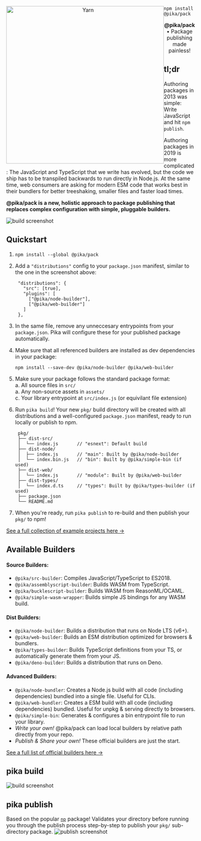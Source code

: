 <p align="center">
  <img alt="Yarn" src="https://i.imgur.com/bUYlxms.png?1" width="420" style="float: left">
</p>

```
npm install @pika/pack
```

<p align="center">
  <strong>@pika/pack</strong> • Package publishing made painless!
</p>

## tl;dr

Authoring packages in 2013 was simple: Write JavaScript and hit `npm publish`.

Authoring packages in 2019 is more complicated: The JavaScript and TypeScript that we write has evolved, but the code we ship has to be transpiled backwards to run directly in Node.js. At the same time, web consumers are asking for modern ESM code that works best in their bundlers for better treeshaking, smaller files and faster load times.

**@pika/pack is a new, holistic approach to package publishing that replaces complex configuration with simple, pluggable builders.**

![build screenshot](https://imgur.com/klnYVMA.png)


## Quickstart

1. `npm install --global @pika/pack`
1. Add a `"distributions"` config to your `package.json` manifest, similar to the one in the screenshot above:

        "distributions": {
          "src": [true],
          "plugins": [
            ["@pika/node-builder"],
            ["@pika/web-builder"]
          ]
        },

1. In the same file, remove any unneccesary entrypoints from your `package.json`. Pika will configure these for your published package automatically.
1. Make sure that all referenced builders are installed as dev dependencies in your package:

       npm install --save-dev @pika/node-builder @pika/web-builder

1. Make sure your package follows the standard package format:  
    a. All source files in `src/`  
    a. Any non-source assets in `assets/`  
    c. Your library entrypoint at `src/index.js` (or equivilant file extension)
1. Run `pika build`! Your new `pkg/` build directory will be created with all distributions and a well-configured `package.json` manifest, ready to run locally or publish to npm.

        pkg/                
        ├── dist-src/        
        │  └── index.js       // "esnext": Default build
        ├── dist-node/
        │  ├── index.js       // "main": Built by @pika/node-builder
        │  └── index.bin.js   // "bin": Built by @pika/simple-bin (if used)
        ├── dist-web/
        │  └── index.js       // "module": Built by @pika/web-builder
        ├── dist-types/
        │  └── index.d.ts     // "types": Built by @pika/types-builder (if used)
        ├── package.json
        └── README.md

1. When you're ready, run `pika publish` to re-build and then publish your `pkg/` to npm!

[See a full collection of example projects here →](https://github.com/pikapkg/examples)


## Available Builders

#### Source Builders:
- `@pika/src-builder`: Compiles JavaScript/TypeScript to ES2018.
- `@pika/assemblyscript-builder`: Builds WASM from TypeScript.
- `@pika/bucklescript-builder`: Builds WASM from ReasonML/OCAML.
- `@pika/simple-wasm-wrapper`: Builds simple JS bindings for any WASM build.

#### Dist Builders:
- `@pika/node-builder`: Builds a distribution that runs on Node LTS (v6+).
- `@pika/web-builder`: Builds an ESM distribution optimized for browsers & bundlers.
- `@pika/types-builder`: Builds TypeScript definitions from your TS, or automatically generate them from your JS.
- `@pika/deno-builder`: Builds a distribution that runs on Deno.

#### Advanced Builders:
- `@pika/node-bundler`: Creates a Node.js build with all code (including dependencies) bundled into a single file. Useful for CLIs.
- `@pika/web-bundler`: Creates a ESM build with all code (including dependencies) bundled. Useful for unpkg & serving directly to browsers.
- `@pika/simple-bin`: Generates & configures a bin entrypoint file to run your library.
- *Write your own!* @pika/pack can load local builders by relative path directly from your repo.
- *Publish & Share your own!* These official builders are just the start.

[See a full list of official builders here →](https://github.com/pikapkg/builders/tree/master/packages)


## pika build

![build screenshot](https://imgur.com/Q5WhB62.png)

## pika publish

Based on the popular [`np`](https://github.com/sindresorhus/np) package! Validates your directory before running you through the publish process step-by-step to publish your `pkg/` sub-directory package.
![publish screenshot](https://imgur.com/SPjSRGN.png)
